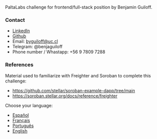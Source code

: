 PaltaLabs challenge for frontend/full-stack position by Benjamin Guiloff.

### Contact
- [LinkedIn](https://www.linkedin.com/in/benjam%C3%ADn-guiloff-m%C3%BCller-770a8820a/)
- [Github](https://github.com/benjaguiloff)
- Email: [byguiloff@uc.cl](byguiloff@uc.cl)
- Telegram: @benjaguiloff
- Phone number / Whastapp: +56 9 7809 7288

### References
Material used to familiarize with Freighter and Soroban to complete this challenge:
- https://github.com/stellar/soroban-example-dapp/tree/main
- https://soroban.stellar.org/docs/reference/freighter


Choose your language:

- [Español](README_espanol.md)
- [Français](README_francais.md)
- [Português](README_portugues.md)
- [English](README_english.md)